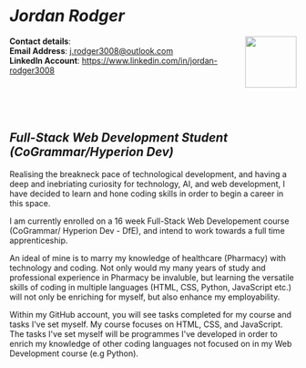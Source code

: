 # _Jordan Rodger_

**Contact details**:
<img align="right" src="https://github.com/JRodger3008/JRodger3008/assets/163458441/91c1bcad-99e5-4110-818d-9f4732262c79" width="90">
<br>
**Email Address**: j.rodger3008@outlook.com
<br>
**LinkedIn Account**: https://www.linkedin.com/in/jordan-rodger3008
<br>
<br>
<br>
<br>
<br>

## _Full-Stack Web Development Student (CoGrammar/Hyperion Dev)_

Realising the breakneck pace of technological development, and having a deep and inebriating curiosity for technology, AI, and web development, I have decided to learn and hone coding skills in order to begin a career in this space.

I am currently enrolled on a 16 week Full-Stack Web Developement course (CoGrammar/ Hyperion Dev - DfE), and intend to work towards a full time apprenticeship.

An ideal of mine is to marry my knowledge of healthcare (Pharmacy) with technology and coding.
Not only would my many years of study and professional experience in Pharmacy be invaluble, but learning the versatile skills of coding in multiple languages (HTML, CSS, Python, JavaScript etc.) will not only be enriching for myself, but also enhance my employability. 

Within my GitHub account, you will see tasks completed for my course and tasks I've set myself. My course focuses on HTML, CSS, and JavaScript. 
<br>
The tasks I've set myself will be programmes I've developed in order to enrich my knowledge of other coding languages not focused on in my Web Development course (e.g Python).  

<!--

**JRodger3008/JRodger3008** is a ✨ _special_ ✨ repository because its `README.md` (this file) appears on your GitHub profile.

Here are some ideas to get you started:

- 🔭 I’m currently working on ...
- 🌱 I’m currently learning ...
- 👯 I’m looking to collaborate on ...
- 🤔 I’m looking for help with ...
- 💬 Ask me about ...
- 📫 How to reach me: ...
- 😄 Pronouns: ...
- ⚡ Fun fact: ...
-->
